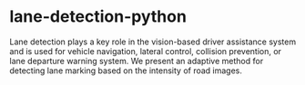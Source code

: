 # lane-detection-python
Lane detection plays a key role in the vision-based driver assistance system and is used for vehicle navigation, lateral control, collision prevention, or lane departure warning system. We present an adaptive method for detecting lane marking based on the intensity of road images.

